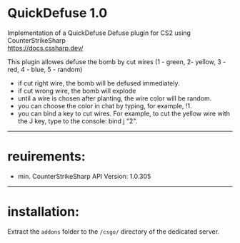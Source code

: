 # QuickDefuse 1.0  
  
Implementation of a QuickDefuse Defuse plugin for CS2 using CounterStrikeSharp  
<https://docs.cssharp.dev/>  
  
This plugin allowes defuse the bomb by cut wires (1 - green, 2- yellow, 3 - red, 4 - blue, 5 - random)
- if cut right wire, the bomb will be defused immediately.
- if cut wrong wire, the bomb will explode
- until a wire is chosen after planting, the wire color will be random.
- you can choose the color in chat by typing, for example, !1.
- you can bind a key to cut wires. For example, to cut the yellow wire with the J key, type to the console: bind j "2".


---
# reuirements:  
- min. CounterStrikeSharp API Version: 1.0.305

---
# installation:  
Extract the `addons` folder to the `/csgo/` directory of the dedicated server.  

